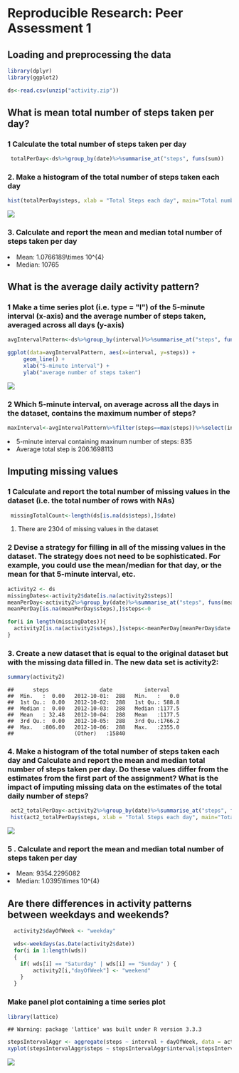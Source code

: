 # Reproducible Research: Peer Assessment 1


## Loading and preprocessing the data


```r
library(dplyr)
library(ggplot2)
```


```r
ds<-read.csv(unzip("activity.zip"))
```


## What is mean total number of steps taken per day?
<h3>1 Calculate the total number of steps taken per day </h3>


```r
 totalPerDay<-ds%>%group_by(date)%>%summarise_at("steps", funs(sum))
```

<h3> 2. Make a histogram of the total number of steps taken each day </h3>

```r
hist(totalPerDay$steps, xlab = "Total Steps each day", main="Total number of steps taken each day")
```

![](PA1_template_files/figure-html/unnamed-chunk-4-1.png)<!-- -->

<h3> 3. Calculate and report the mean and median total number of steps taken per day</h3>
<LI>Mean: 1.0766189\times 10^{4}
</LI>
<LI>Median: 10765
</LI>

## What is the average daily activity pattern?
<h3> 1 Make a time series plot (i.e. type = "l") of the 5-minute interval (x-axis) and the average number of steps taken, averaged across all days (y-axis)
</h3>

```r
avgIntervalPattern<-ds%>%group_by(interval)%>%summarise_at("steps", funs(mean(., na.rm = TRUE)))

ggplot(data=avgIntervalPattern, aes(x=interval, y=steps)) +
     geom_line() +
     xlab("5-minute interval") +
     ylab("average number of steps taken") 
```

![](PA1_template_files/figure-html/unnamed-chunk-5-1.png)<!-- -->
<h3> 2 Which 5-minute interval, on average across all the days in the dataset, contains the maximum number of steps?
</h3>

```r
maxInterval<-avgIntervalPattern%>%filter(steps==max(steps))%>%select(interval)
```
<LI> 5-minute interval containing maxinum number of steps: 835</LI>
<LI> Average total step is 206.1698113</LI>

## Imputing missing values
<h3> 1 Calculate and report the total number of missing values in the dataset (i.e. the total number of rows with NAs)</h3>

```r
 missingTotalCount<-length(ds[is.na(ds$steps),]$date)
```
<OL>
<LI> There are 2304 of missing values in the dataset </LI>
</OL>

<h3>2 Devise a strategy for filling in all of the missing values in the dataset. The strategy does not need to be sophisticated. For example, you could use the mean/median for that day, or the mean for that 5-minute interval, etc.</h3>


```r
activity2 <- ds
missingDates<-activity2$date[is.na(activity2$steps)]
meanPerDay<-activity2%>%group_by(date)%>%summarise_at("steps", funs(mean))
meanPerDay[is.na(meanPerDay$steps),]$steps<-0

for(i in length(missingDates)){
  activity2[is.na(activity2$steps),]$steps<-meanPerDay[meanPerDay$date == missingDates[i],]$steps
}
```
<h3>3. Create a new dataset that is equal to the original dataset but with the missing data filled in. The new data set is activity2:</h3>


```r
summary(activity2)
```

```
##      steps                date          interval     
##  Min.   :  0.00   2012-10-01:  288   Min.   :   0.0  
##  1st Qu.:  0.00   2012-10-02:  288   1st Qu.: 588.8  
##  Median :  0.00   2012-10-03:  288   Median :1177.5  
##  Mean   : 32.48   2012-10-04:  288   Mean   :1177.5  
##  3rd Qu.:  0.00   2012-10-05:  288   3rd Qu.:1766.2  
##  Max.   :806.00   2012-10-06:  288   Max.   :2355.0  
##                   (Other)   :15840
```

<h3>4. Make a histogram of the total number of steps taken each day and Calculate and report the mean and median total number of steps taken per day. Do these values differ from the estimates from the first part of the assignment? What is the impact of imputing missing data on the estimates of the total daily number of steps? </h3>

```r
 act2_totalPerDay<-activity2%>%group_by(date)%>%summarise_at("steps", funs(sum))
 hist(act2_totalPerDay$steps, xlab = "Total Steps each day", main="Total number of steps taken each day")
```

![](PA1_template_files/figure-html/unnamed-chunk-10-1.png)<!-- -->
<h3> 5 . Calculate and report the mean and median total number of steps taken per day</h3>
<LI>Mean: 9354.2295082
</LI>
<LI>Median: 1.0395\times 10^{4}
</LI>


## Are there differences in activity patterns between weekdays and weekends?


```r
  activity2$dayOfWeek <- "weekday"

  wds<-weekdays(as.Date(activity2$date))  
  for(i in 1:length(wds)) 
  { 
    if( wds[i] == "Saturday" | wds[i] == "Sunday" ) { 
        activity2[i,"dayOfWeek"] <- "weekend" 
    }
  }
```

<h3>Make panel plot containing a time series plot</h3>

```r
library(lattice)
```

```
## Warning: package 'lattice' was built under R version 3.3.3
```

```r
stepsIntervalAggr <- aggregate(steps ~ interval + dayOfWeek, data = activity2, FUN = sum)
xyplot(stepsIntervalAggr$steps ~ stepsIntervalAggr$interval|stepsIntervalAggr$dayOfWeek, grid = TRUE, type = c("p", "r"), xlab = "Intervals", ylab = "Steps")
```

![](PA1_template_files/figure-html/unnamed-chunk-12-1.png)<!-- -->

